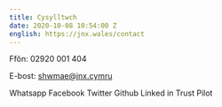 ```yaml
---
title: Cysylltwch
date: 2020-10-08 10:54:00 Z
english: https://jnx.wales/contact
---
```


Ffôn:
02920 001 404

E-bost:
shwmae@jnx.cymru

Whatsapp
Facebook
Twitter
Github
Linked in
Trust Pilot